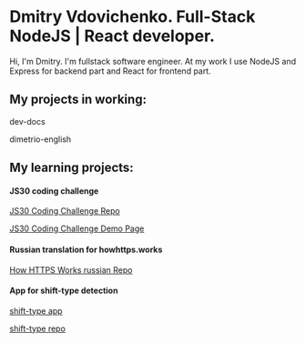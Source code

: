 # Dmitry Vdovichenko. Full-Stack NodeJS | React developer.

Hi, I'm Dmitry. I'm fullstack software engineer. At my work I use NodeJS and Express for backend part and React for frontend part.

## My projects in working:

dev-docs

dimetrio-english

## My learning projects:

#### JS30 coding challenge

[JS30 Coding Challenge Repo](https://github.com/DmitryVdovichencko/vanillaJS-30days)

[JS30 Coding Challenge Demo Page](https://dmitryvdovichencko.github.io/vanillaJS-30days/)

#### Russian translation for howhttps.works

[How HTTPS Works russian Repo](https://github.com/DmitryVdovichencko/how-https-works-russian)

#### App for shift-type detection

[shift-type app](https://github.com/DmitryVdovichencko/shift-type)

[shift-type repo](https://dmitryvdovichencko.github.io/shift-type/)

